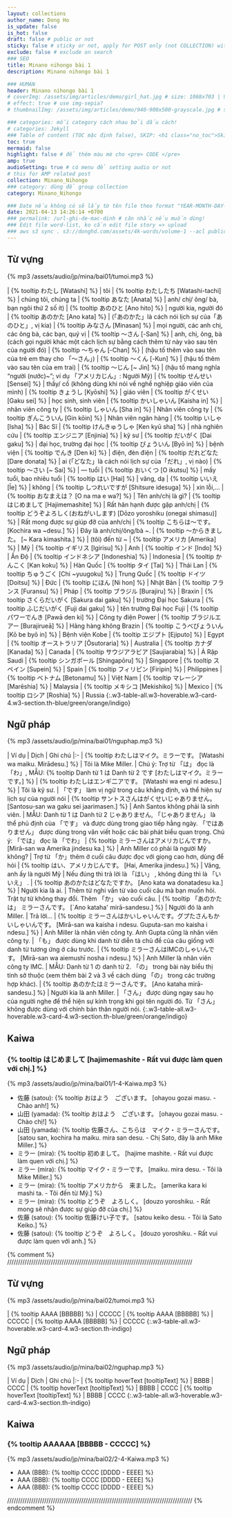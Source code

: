 ```yaml
---
layout: collections
author_name: Dong Ho
is_update: false
is_hot: false
draft: false # public or not
sticky: false # sticky or not, apply for POST only (not COLLECTION) with including thumbnailImg
exclude: false # exclude on search
### SEO
title: Minano nihongo bài 1
description: Minano nihongo bài 1

### HUMAN
header: Minano nihongo bài 1
# coverImg: /assets/img/articles/demo/girl_hat.jpg # size: 1068x703 | 900x500 | 600x400
# effect: true # use img-sepia?
# thumbnailImg: /assets/img/articles/demo/940-900x500-grayscale.jpg # size: 900x500 | 600x400

### categories: mỗi category cách nhau bởi dấu cách!
# categories: Jekyll
### Table of content (TOC mặc định false), SKIP: <h1 class="no_toc">Skip toc</h1> hoặc <div class="no_toc_section">
toc: true
mermaid: false
highlight: false # để thêm màu mè cho <pre> CODE </pre>
amp: true
audioSetting: true # có menu để setting audio or not
# this for AMP related post
collection: Minano_Nihongo
### category: dùng để group collection
category: Minano_Nihongo

### Date nếu không có sẽ lấy từ tên file theo format "YEAR-MONTH-DAY-title.md"
date: 2021-04-13 14:26:14 +0700
### permalink: /url-ghi-de-mac-dinh # cân nhắc nếu muốn dùng!
### Edit file word-list, ko cần edit file story => upload
### aws s3 sync . s3://donghd.com/assets/4k-words/volume-1 --acl public-read
---
```


## Từ vựng

{% mp3 /assets/audio/jp/mina/bai01/tumoi.mp3 %}

| {% tooltip わたし [Watashi] %} | tôi
| {% tooltip わたしたち  [Watashi-tachi] %} | chúng tôi, chúng ta
| {% tooltip あなた [Anata] %} | anh/ chị/ ông/ bà, bạn ngôi thứ 2 số ít)
| {% tooltip あのひと [Ano hito] %} | người kia, người đó
| {% tooltip あのかた  [Ano kata] %} | (「あのかた」là cách nói lịch sự của「あのひと」, vị kia)
| {% tooltip みなさん [Minasan] %} | mọi người, các anh chị, các ông bà, các bạn, quý vị
| {% tooltip ～さん [-San] %} | anh, chị, ông, bà (cách gọi người khác một cách lịch sự bằng cách thêm từ này vào sau tên của người đó)
| {% tooltip ～ちゃん [-Chan] %} | (hậu tố thêm vào sau tên của trẻ em thay cho 「～さん」)
| {% tooltip ～くん [-Kun] %} | (hậu tố thêm vào sau tên của em trai)
| {% tooltip ～じん [~ Jin] %} | (hậu tố mang nghĩa “người (nước)~”; ví dụ 「アメリカじん」: Người Mỹ)
| {% tooltip せんせい [Sensei] %} | thầy/ cố (không dùng khi nói về nghề nghiệp giáo viên của mình)
| {% tooltip きょうし [Kyōshi] %} | giáo viên
| {% tooltip がくせい [Gaku sei] %} | học sinh, sinh viên
| {% tooltip かいしゃいん [Kaisha in] %} | nhân viên công ty
| {% tooltip しゃいん [Sha in] %} | Nhân viên công ty
| {% tooltip ぎんこういん [Gin kōin] %} | Nhân viên ngân hàng
| {% tooltip いしゃ [Isha] %} | Bác Sĩ
| {% tooltip けんきゅうしゃ [Ken kyū sha] %} | nhà nghiên cứu
| {% tooltip エンジニア [Enjinia] %} | kỹ sư
| {% tooltip だいがく [Dai gaku] %} | đại học, trường đại học
| {% tooltip びょういん [Byō in] %} | bệnh viện
| {% tooltip でんき [Den ki] %} | điện, đèn điện
| {% tooltip だれどなた [Dare donata] %} | ai (「どなた」là cách nói lịch sự của「だれ」, vị nào)
| {% tooltip ～さい [~ Sai] %} | ― tuổi
| {% tooltip おいくつ [O ikutsu] %} | mấy tuổi, bao nhiêu tuổi
| {% tooltip はい [Hai] %} | vâng, dạ
| {% tooltip いいえ [Īe] %} | không
| {% tooltip しつれいですが [Shitsure idesuga] %} | xin lỗi,...
| {% tooltip おなまえは？ [O na ma e wa?] %} | Tên anh/chị là gì?
| {% tooltip はじめまして [Hajimemashite] %} | Rất hân hạnh được gặp anh/chị
| {% tooltip どうぞよろしく(おねがいします) [Dōzo yoroshiku (onegai shimasu)] %} | Rất mong được sự giúp đỡ của anh/chị
| {% tooltip こちらは～です。 [Kochira wa ~desu.] %} | Đây là anh/chị/ông/bà ~.
| {% tooltip ～からきました。 [~ Kara kimashita.] %} | (tôi) đến từ ~
| {% tooltip アメリカ [Amerika] %} | Mỹ
| {% tooltip イギリス [Igirisu] %} | Anh
| {% tooltip インド [Indo] %} | Ấn Độ
| {% tooltip インドネシア [Indoneshia] %} | Indonesia
| {% tooltip かんこく [Kan koku] %} | Hàn Quốc
| {% tooltip タイ [Tai] %} | Thái Lan
| {% tooltip ちゅうごく [Chi ~yuugoku] %} | Trung Quốc
| {% tooltip ドイツ [Doitsu] %} | Đức
| {% tooltip にほん [Ni hon] %} | Nhật Bản
| {% tooltip フランス [Furansu] %} | Pháp
| {% tooltip ブラジル [Burajiru] %} | Braxin
| {% tooltip さくらだいがく [Sakura dai gaku] %} | trường Đại học Sakura
| {% tooltip ふじだいがく [Fuji dai gaku] %} | tên trường Đại học Fuji
| {% tooltip パワーでんき [Pawā den ki] %} | Công ty điện Power
| {% tooltip ブラジルエアー [Burajirueā] %} | Hãng hàng không Brazin
| {% tooltip こうべびょういん [Kō be byō in] %} | Bệnh viện Kobe
| {% tooltip エジプト [Ejiputo] %} | Egypt
| {% tooltip オーストラリア [Ōsutoraria] %} | Australia
| {% tooltip カナダ [Kanada] %} | Canada
| {% tooltip サウジアラビア [Saujiarabia] %} | Ả Rập Saudi
| {% tooltip シンガポール [Shingapōru] %} | Singapore
| {% tooltip スペイン [Supein] %} | Spain
| {% tooltip フィリピン [Firipin] %} | Philippines
| {% tooltip ベトナム [Betonamu] %} | Việt Nam
| {% tooltip マレーシア [Marēshia] %} | Malaysia
| {% tooltip メキシコ [Mekishiko] %} | Mexico
| {% tooltip ロシア [Roshia] %} | Russia
{:.w3-table-all.w3-hoverable.w3-card-4.w3-section.th-blue/green/orange/indigo}

## Ngữ pháp

{% mp3 /assets/audio/jp/mina/bai01/nguphap.mp3 %}

| Ví dụ | Dịch | Ghi chú
|:-
| {% tooltip わたしはマイク。ミラーです。 [Watashi wa maiku. Mirādesu.] %} | Tôi là Mike Miller. | Chú ý: Trợ từ 「は」 đọc là 「わ」, MẪU: {% tooltip Danh từ 1 は Danh từ 2 です [わたしはマイク。ミラーです。] %}
| {% tooltip わたしはエンギ二アです。 [Watashi wa engi ni adesu.] %} | Tôi là kỹ sư. | 「です」 làm vị ngữ trong câu khẳng định, và thể hiện sự lịch sự của người nói
| {% tooltip サントスさんはがくせいじゃありません。 [Santosu-san wa gaku sei jaarimasen.] %}  | Anh Santos không phải là sinh viên. | MẪU: Danh từ 1 は Danh từ 2 じゃありません, 「じゃありません」 là thể phủ định của 「です」 và được dùng trong giao tiếp hằng ngày. 「ではありません」 được dùng trong văn viết hoặc các bài phát biểu quan trọng. Chú ý: 「では」 đọc là 「でわ」
| {% tooltip ミラーさんはアメリカじんですか。 [Mirā-san wa Amerika jindesu ka.] %} | Anh Miller có phải là người Mỹ không? | Trợ từ 「か」thêm ở cuối câu được đọc với giọng cao hơn, dùng để hỏi
| {% tooltip はい、アメリカじんです。 [Hai, Amerika jindesu.] %} | Vâng, anh ấy là người Mỹ | Nếu đúng thì trả lời là 「はい」 , không đúng thì là 「いいえ」 .
| {% tooltip あのかたはどなたですか。 [Ano kata wa donatadesu ka.] %} | Người kia là ai. | Thêm từ nghi vấn từ vào cuối câu mà bạn muốn hỏi. Trật tự từ không thay đổi. Thêm 「か」 vào cuối câu.
| {% tooltip 「あのかたは」 ミラーさんです。 [`Ano kataha' mirā-sandesu.] %} | Người đó là anh Miller. | Trả lời...
| {% tooltip ミラーさんはかいしゃいんです。グプたさんもかいしゃいんです。 [Mirā-san wa kaisha i ndesu. Guputa-san mo kaisha i ndesu.] %} | Anh Miller là nhân viên công ty. Anh Gupta cũng là nhân viên công ty. | 「も」 được dùng khi danh từ diễn tả chủ đề của câu giống với danh từ tương ứng ở câu trước.
| {% tooltip ミラーさんはIMCのしゃいんです。 [Mirā-san wa aiemushī nosha i ndesu.] %} | Anh Miller là nhân viên công ty IMC. | MẪU: Danh từ 1 の danh từ 2. 「の」 trong bài này biểu thị tính sở thuộc (xem thêm bài 2 và 3 về cách dùng 「の」 trong các trường hợp khác).
| {% tooltip あのかたはミラーさんです。 [Ano kataha mirā-sandesu.] %} | Người kia là anh Miller. | 「さん」 được dùng ngay sau họ của người nghe để thể hiện sự kính trọng khi gọi tên người đó. Từ 「さん」 không được dùng với chính bản thân người nói.
{:.w3-table-all.w3-hoverable.w3-card-4.w3-section.th-blue/green/orange/indigo}

## Kaiwa

### {% tooltip はじめまして [hajimemashite - Rất vui được làm quen với chị.] %}

{% mp3 /assets/audio/jp/mina/bai01/1-4-Kaiwa.mp3 %}

- 佐藤 (satou): {% tooltip おはよう　ございます。 [ohayou gozai masu. - Chào anh!] %}
- 山田 (yamada): {% tooltip おはよう　ございます。 [ohayou gozai masu. - Chào chị!] %}
- 山田 (yamada): {% tooltip 佐藤さん、こちらは　マイク・ミラーさんです。 [satou san, kochira ha maiku. mira san desu. - Chị Sato, đây là anh Mike Miller.] %}
- ミラー (mira): {% tooltip 初めまして。 [hajime mashite. - Rất vui được làm quen với chị.] %}
- ミラー (mira): {% tooltip マイク・ミラーです。 [maiku. mira desu. - Tôi là Mike Miller.] %}
- ミラー (mira): {% tooltip アメリカから　来ました。 [amerika kara ki mashi ta. - Tôi đến từ Mỹ.] %}
- ミラー (mira): {% tooltip どうぞ　よろしく。 [douzo yoroshiku. - Rất mong sẽ nhận được sự giúp đỡ của chị.] %}
- 佐藤 (satou): {% tooltip 佐藤けい子です。 [satou keiko desu. - Tôi là Sato Keiko.] %}
- 佐藤 (satou): {% tooltip どうぞ　よろしく。 [douzo yoroshiku. - Rất vui được làm quen với anh.] %}



{% comment %}
/////////////////////////////////////////////////////////////////////////////////////
## Từ vựng

{% mp3 /assets/audio/jp/mina/bai02/tumoi.mp3 %}

| {% tooltip AAAA [BBBBB] %} | CCCCC
| {% tooltip AAAA [BBBBB] %} | CCCCC
| {% tooltip AAAA [BBBBB] %} | CCCCC
{:.w3-table-all.w3-hoverable.w3-card-4.w3-section.th-indigo}

## Ngữ pháp

{% mp3 /assets/audio/jp/mina/bai02/nguphap.mp3 %}

| Ví dụ | Dịch | Ghi chú
|:-
| {% tooltip hoverText [tooltipText] %} | BBBB | CCCC
| {% tooltip hoverText [tooltipText] %} | BBBB | CCCC
| {% tooltip hoverText [tooltipText] %} | BBBB | CCCC
{:.w3-table-all.w3-hoverable.w3-card-4.w3-section.th-indigo}

## Kaiwa

### {% tooltip AAAAAA [BBBBB - CCCCC] %}

{% mp3 /assets/audio/jp/mina/bai02/2-4-Kaiwa.mp3 %}

- AAA (BBB): {% tooltip CCCC [DDDD - EEEE] %}
- AAA (BBB): {% tooltip CCCC [DDDD - EEEE] %}
- AAA (BBB): {% tooltip CCCC [DDDD - EEEE] %}

/////////////////////////////////////////////////////////////////////////////////////
{% endcomment %}